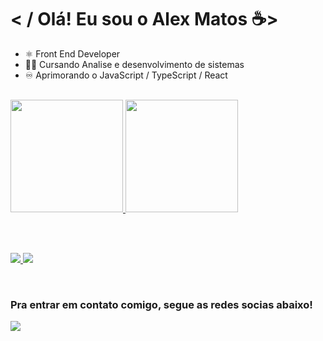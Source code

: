 # < / Olá! Eu sou o Alex Matos ☕>
<ul>
  <li> ⚛️ Front End Developer </li>
  <li> 🧑‍💻 Cursando Analise e desenvolvimento de sistemas</li>
  <li> ♾️ Aprimorando o JavaScript / TypeScript / React </li>
</ul>

<br>

<div>
  <a href="https://github.com/AlexMatosWeb">
  <img height="180em" src="https://github-readme-stats.vercel.app/api?username=AlexMatosWeb&show_icons=true&theme=tokyonight&include_all_commits=true&count_private=true"/>
  <img height="180em" src="https://github-readme-stats.vercel.app/api/top-langs/?username=AlexMatosWeb&layout=compact&langs_count=6&theme=tokyonight"/>
</div>
  
   <br> <br>
  
<p align="left">
   <a href="https://skillicons.dev">
     <img src="https://skillicons.dev/icons?i=html,css,bootstrap,sass,tailwind,js,ts,react"/>
      <img src="https://skillicons.dev/icons?i=nodejs,nextjs,webpack,php,wordpress,laravel,figma"/>
      
   </a>
 </p>
 
 <br>
 
  ### Pra entrar em contato comigo, segue as redes socias abaixo!
 
<div> 
  
  <a href="https://www.linkedin.com/in/alex-matos-58615414b/" target="_blank"><img src="https://img.shields.io/badge/-LinkedIn-%230077B5?style=for-the-badge&logo=linkedin&logoColor=white" target="_blank"></a> 
 
  

</div>
